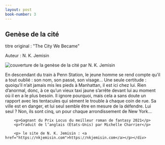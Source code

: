 ```yaml
---
layout: post
book-number: 3
---
```


<section id="content-section3" class="hidden">
<h1>Genèse de la cité</h1>
<p> titre original : "The City We Became"</p>
<p> Auteur : N. K. Jemisin</p>
<div class="wrapper-grid col-600">
    <div><img src="{{ '/assets/images/books/city-we-became.jpg' | absolute_url }}" alt="couverture de la genèse de la cité par N. K. Jemisin">
    </div>
    <div><p>En descendant du train à Penn Station, le jeune homme se rend compte qu’il a tout oublié : son nom, son passé, son visage… Une seule certitude : quoiqu’il n’ait jamais mis les pieds à Manhattan, il est ici chez lui. Rien d’anormal, donc, à ce qu’un vieux taxi jaune s’arrête devant lui au moment où il en a le plus besoin. Il ignore pourquoi, mais cela a sans doute un rapport avec les tentacules qui sèment le trouble à chaque coin de rue. Sa ville est en danger, et lui seul semble être en mesure de la défendre. Lui seul ? Non, ils sont cinq, un pour chaque arrondissement de New York…</p>

        <p>Gagnant du Prix Locus du meilleur roman de fantasy 2021</p>
        <p>Traduit de l’anglais (États-Unis) par Michelle Charrier</p>
        
        <p> le site de N. K. Jemisin : <a href="https://nkjemisin.com">https://nkjemisin.com</a></p></div>
</div>
</section>